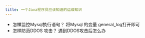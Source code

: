```yaml
---
title: 一个Java程序员应该知道的运维知识
---
```


+ 怎样监控Mysql执行语句？ 将Mysql 的变量 general_log打开即可
+ 怎样防范DDOS 攻击？ 遇到DDOS攻击后怎么办